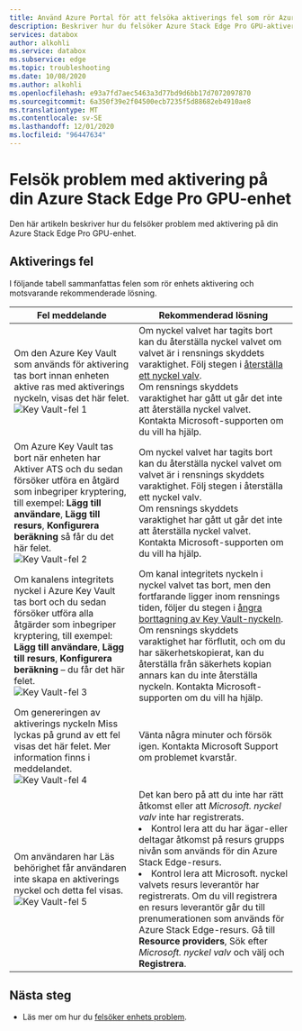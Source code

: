 ```yaml
---
title: Använd Azure Portal för att felsöka aktiverings fel som rör Azure Stack Edge Pro med GPU | Microsoft Docs
description: Beskriver hur du felsöker Azure Stack Edge Pro GPU-aktivering och viktiga valv-relaterade problem.
services: databox
author: alkohli
ms.service: databox
ms.subservice: edge
ms.topic: troubleshooting
ms.date: 10/08/2020
ms.author: alkohli
ms.openlocfilehash: e93a7fd7aec5463a3d77bd9d6bb17d7072097870
ms.sourcegitcommit: 6a350f39e2f04500ecb7235f5d88682eb4910ae8
ms.translationtype: MT
ms.contentlocale: sv-SE
ms.lasthandoff: 12/01/2020
ms.locfileid: "96447634"
---
```

# <a name="troubleshoot-activation-issues-on-your-azure-stack-edge-pro-gpu-device"></a>Felsök problem med aktivering på din Azure Stack Edge Pro GPU-enhet 

<!--[!INCLUDE [applies-to-skus](../../includes/azure-stack-edge-applies-to-all-sku.md)]-->

Den här artikeln beskriver hur du felsöker problem med aktivering på din Azure Stack Edge Pro GPU-enhet. 


## <a name="activation-errors"></a>Aktiverings fel

I följande tabell sammanfattas felen som rör enhets aktivering och motsvarande rekommenderade lösning.

| Fel meddelande| Rekommenderad lösning |
|------------------------------------------------------|--------------------------------------|
| Om den Azure Key Vault som används för aktivering tas bort innan enheten aktive ras med aktiverings nyckeln, visas det här felet. <br> ![Key Vault-fel 1](./media/azure-stack-edge-gpu-troubleshoot-activation/key-vault-error-1.png)  | Om nyckel valvet har tagits bort kan du återställa nyckel valvet om valvet är i rensnings skyddets varaktighet. Följ stegen i [återställa ett nyckel valv](../key-vault/general/key-vault-recovery.md#list-recover-or-purge-soft-deleted-secrets-keys-and-certificates). <br>Om rensnings skyddets varaktighet har gått ut går det inte att återställa nyckel valvet. Kontakta Microsoft-supporten om du vill ha hjälp. |
| Om Azure Key Vault tas bort när enheten har Aktiver ATS och du sedan försöker utföra en åtgärd som inbegriper kryptering, till exempel: **Lägg till användare**, **Lägg till resurs**, **Konfigurera beräkning** så får du det här felet. <br> ![Key Vault-fel 2](./media/azure-stack-edge-gpu-troubleshoot-activation/key-vault-error-2.png)    | Om nyckel valvet har tagits bort kan du återställa nyckel valvet om valvet är i rensnings skyddets varaktighet. Följ stegen i återställa ett nyckel valv. <br>Om rensnings skyddets varaktighet har gått ut går det inte att återställa nyckel valvet. Kontakta Microsoft-supporten om du vill ha hjälp. |
| Om kanalens integritets nyckel i Azure Key Vault tas bort och du sedan försöker utföra alla åtgärder som inbegriper kryptering, till exempel: **Lägg till användare**, **Lägg till resurs**, **Konfigurera beräkning** – du får det här felet. <br> ![Key Vault-fel 3](./media/azure-stack-edge-gpu-troubleshoot-activation/key-vault-error-3.png) | Om kanal integritets nyckeln i nyckel valvet tas bort, men den fortfarande ligger inom rensnings tiden, följer du stegen i [ångra borttagning av Key Vault-nyckeln](/powershell/module/az.keyvault/undo-azkeyvaultkeyremoval). <br>Om rensnings skyddets varaktighet har förflutit, och om du har säkerhetskopierat, kan du återställa från säkerhets kopian annars kan du inte återställa nyckeln. Kontakta Microsoft-supporten om du vill ha hjälp. |
| Om genereringen av aktiverings nyckeln Miss lyckas på grund av ett fel visas det här felet. Mer information finns i meddelandet. <br> ![Key Vault-fel 4](./media/azure-stack-edge-gpu-troubleshoot-activation/key-vault-error-4.png)   | Vänta några minuter och försök igen. Kontakta Microsoft Support om problemet kvarstår. |
| Om användaren har Läs behörighet får användaren inte skapa en aktiverings nyckel och detta fel visas. <br> ![Key Vault-fel 5](./media/azure-stack-edge-gpu-troubleshoot-activation/key-vault-error-5.png) | Det kan bero på att du inte har rätt åtkomst eller att  *Microsoft. nyckel valv* inte har registrerats.<li>Kontrol lera att du har ägar-eller deltagar åtkomst på resurs grupps nivån som används för din Azure Stack Edge-resurs.</li><li>Kontrol lera att Microsoft. nyckel valvets resurs leverantör har registrerats. Om du vill registrera en resurs leverantör går du till prenumerationen som används för Azure Stack Edge-resurs. Gå till **Resource providers**, Sök efter *Microsoft. nyckel valv* och välj och **Registrera**.</li> |

## <a name="next-steps"></a>Nästa steg

- Läs mer om hur du [felsöker enhets problem](azure-stack-edge-gpu-troubleshoot.md).